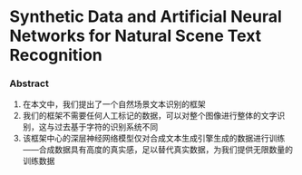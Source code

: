 # Synthetic Data and Artificial Neural Networks for Natural Scene Text Recognition
### Abstract

1. 在本文中，我们提出了一个自然场景文本识别的框架
2. 我们的框架不需要任何人工标记的数据，可以对整个图像进行整体的文字识别，这与过去基于字符的识别系统不同
3. 该框架中心的深层神经网络模型仅对合成文本生成引擎生成的数据进行训练——合成数据具有高度的真实感，足以替代真实数据，为我们提供无限数量的训练数据